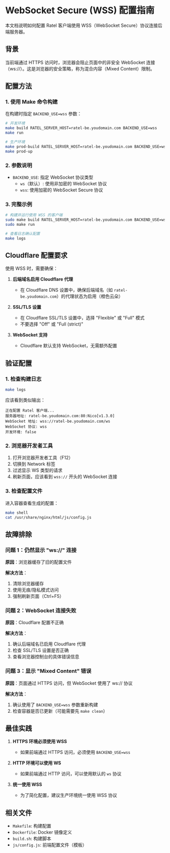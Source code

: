 # WebSocket Secure (WSS) 配置指南

本文档说明如何配置 Ratel 客户端使用 WSS（WebSocket Secure）协议连接后端服务器。

## 背景

当前端通过 HTTPS 访问时，浏览器会阻止页面中的非安全 WebSocket 连接（ws://）。这是浏览器的安全策略，称为混合内容（Mixed Content）限制。

## 配置方法

### 1. 使用 Make 命令构建

在构建时指定 `BACKEND_USE=wss` 参数：

```bash
# 开发环境
make build RATEL_SERVER_HOST=ratel-be.youdomain.com BACKEND_USE=wss
make run

# 生产环境
make prod-build RATEL_SERVER_HOST=ratel-be.youdomain.com BACKEND_USE=wss
make prod-up
```

### 2. 参数说明

- `BACKEND_USE`: 指定 WebSocket 协议类型
  - `ws`（默认）: 使用非加密的 WebSocket 协议
  - `wss`: 使用加密的 WebSocket Secure 协议

### 3. 完整示例

```bash
# 构建并运行使用 WSS 的客户端
sudo make build RATEL_SERVER_HOST=ratel-be.youdomain.com BACKEND_USE=wss
sudo make run

# 查看日志确认配置
make logs
```

## Cloudflare 配置要求

使用 WSS 时，需要确保：

1. **后端域名启用 Cloudflare 代理**
   - 在 Cloudflare DNS 设置中，确保后端域名（如 `ratel-be.youdomain.com`）的代理状态为启用（橙色云朵）

2. **SSL/TLS 设置**
   - 在 Cloudflare SSL/TLS 设置中，选择 "Flexible" 或 "Full" 模式
   - 不要选择 "Off" 或 "Full (strict)"

3. **WebSocket 支持**
   - Cloudflare 默认支持 WebSocket，无需额外配置

## 验证配置

### 1. 检查构建日志

```bash
make logs
```

应该看到类似输出：
```
正在配置 Ratel 客户端...
服务器地址: ratel-be.youdomain.com:80:Nico[v1.3.0]
WebSocket 地址: wss://ratel-be.youdomain.com/ws
WebSocket 协议: wss
开发环境: false
```

### 2. 浏览器开发者工具

1. 打开浏览器开发者工具（F12）
2. 切换到 Network 标签
3. 过滤显示 WS 类型的请求
4. 刷新页面，应该看到 `wss://` 开头的 WebSocket 连接

### 3. 检查配置文件

进入容器查看生成的配置：

```bash
make shell
cat /usr/share/nginx/html/js/config.js
```

## 故障排除

### 问题 1：仍然显示 "ws://" 连接

**原因**：浏览器缓存了旧的配置文件

**解决方法**：
1. 清除浏览器缓存
2. 使用无痕/隐私模式访问
3. 强制刷新页面（Ctrl+F5）

### 问题 2：WebSocket 连接失败

**原因**：Cloudflare 配置不正确

**解决方法**：
1. 确认后端域名已启用 Cloudflare 代理
2. 检查 SSL/TLS 设置是否正确
3. 查看浏览器控制台的具体错误信息

### 问题 3：显示 "Mixed Content" 错误

**原因**：页面通过 HTTPS 访问，但 WebSocket 使用了 ws:// 协议

**解决方法**：
1. 确认使用了 `BACKEND_USE=wss` 参数重新构建
2. 检查容器是否已更新（可能需要先 `make clean`）

## 最佳实践

1. **HTTPS 环境必须使用 WSS**
   - 如果前端通过 HTTPS 访问，必须使用 `BACKEND_USE=wss`

2. **HTTP 环境可以使用 WS**
   - 如果前端通过 HTTP 访问，可以使用默认的 `ws` 协议

3. **统一使用 WSS**
   - 为了简化配置，建议生产环境统一使用 WSS 协议

## 相关文件

- `Makefile`: 构建配置
- `Dockerfile`: Docker 镜像定义
- `build.sh`: 构建脚本
- `js/config.js`: 前端配置文件（模板） 